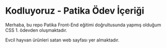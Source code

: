 # Kodluyoruz - Patika Ödev İçeriği
Merhaba, bu repo Patika Front-End eğitimi doğrultusunda yapmış olduğum CSS 1. ödevden oluşmaktadır. 

Evcil hayvan ürünleri satan web sayfası yer almaktadır.
